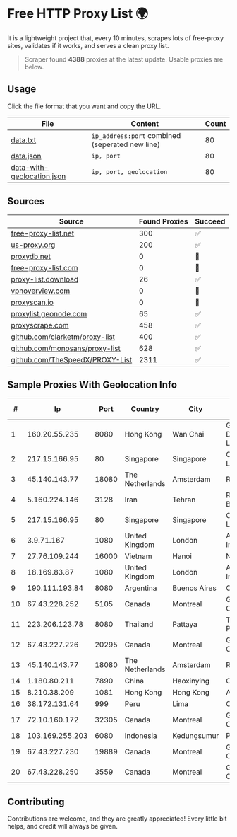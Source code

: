 
# Free HTTP Proxy List 🌍

It is a lightweight project that, every 10 minutes, scrapes lots of free-proxy sites, validates if it works, and serves a clean proxy list.


> Scraper found **4388** proxies at the latest update. Usable proxies are below.

## Usage

Click the file format that you want and copy the URL.


|File|Content|Count|
|----|-------|-----|
|[data.txt](https://raw.githubusercontent.com/themiralay/Proxy-List-World/master/data.txt)|`ip_address:port` combined (seperated new line)|80|
|[data.json](https://raw.githubusercontent.com/themiralay/Proxy-List-World/master/data.json)|`ip, port`|80|
|[data-with-geolocation.json](https://raw.githubusercontent.com/themiralay/Proxy-List-World/master/data-with-geolocation.json)|`ip, port, geolocation`|80|

## Sources

|Source|Found Proxies|Succeed|
|------|-------------|-------|
|[free-proxy-list.net](https://free-proxy-list.net)|300|✅|
|[us-proxy.org](https://www.us-proxy.org)|200|✅|
|[proxydb.net](http://proxydb.net)|0|🚫|
|[free-proxy-list.com](https://free-proxy-list.com/?page=&port=&type%5B%5D=http&type%5B%5D=https&up_time=0&search=Search)|0|🚫|
|[proxy-list.download](https://www.proxy-list.download/HTTP)|26|✅|
|[vpnoverview.com](https://vpnoverview.com/privacy/anonymous-browsing/free-proxy-servers)|0|🚫|
|[proxyscan.io](https://www.proxyscan.io)|0|🚫|
|[proxylist.geonode.com](https://proxylist.geonode.com/api/proxy-list?limit=300&page=1&sort_by=lastChecked&sort_type=desc&protocols=http,https)|65|✅|
|[proxyscrape.com](https://api.proxyscrape.com/v2/?request=displayproxies&protocol=http&timeout=10000&country=all&ssl=all&anonymity=all)|458|✅|
|[github.com/clarketm/proxy-list](https://raw.githubusercontent.com/clarketm/proxy-list/master/proxy-list-raw.txt)|400|✅|
|[github.com/monosans/proxy-list](https://raw.githubusercontent.com/monosans/proxy-list/main/proxies/http.txt)|628|✅|
|[github.com/TheSpeedX/PROXY-List](https://raw.githubusercontent.com/TheSpeedX/PROXY-List/master/http.txt)|2311|✅|


## Sample Proxies With Geolocation Info

|#|Ip|Port|Country|City|Internet Service Provider|
|-|--|----|-------|----|-------------------------|
|1|160.20.55.235|8080|Hong Kong|Wan Chai|Gateway Technology Development Company Limited|
|2|217.15.166.95|80|Singapore|Singapore|Contabo Asia Private Limited|
|3|45.140.143.77|18080|The Netherlands|Amsterdam|RoyaleHosting BV|
|4|5.160.224.146|3128|Iran|Tehran|Respina Networks & Beyond PJSC|
|5|217.15.166.95|80|Singapore|Singapore|Contabo Asia Private Limited|
|6|3.9.71.167|1080|United Kingdom|London|Amazon Technologies Inc.|
|7|27.76.109.244|16000|Vietnam|Hanoi|Newass2011xDSLHCMC|
|8|18.169.83.87|1080|United Kingdom|London|Amazon Technologies Inc.|
|9|190.111.193.84|8080|Argentina|Buenos Aires|CPS|
|10|67.43.228.252|5105|Canada|Montreal|GloboTech Communications|
|11|223.206.123.78|8080|Thailand|Pattaya|Triple T Broadband Public Company Limited|
|12|67.43.227.226|20295|Canada|Montreal|GloboTech Communications|
|13|45.140.143.77|18080|The Netherlands|Amsterdam|RoyaleHosting BV|
|14|1.180.80.211|7890|China|Haoxinying|Chinanet|
|15|8.210.38.209|1081|Hong Kong|Hong Kong|Alibaba.com LLC|
|16|38.172.131.64|999|Peru|Lima|Conex TV E.I.R.L.|
|17|72.10.160.172|32305|Canada|Montreal|GloboTech Communications|
|18|103.169.255.203|6080|Indonesia|Kedungsumur|PT Master Star Network|
|19|67.43.227.230|19889|Canada|Montreal|GloboTech Communications|
|20|67.43.228.250|3559|Canada|Montreal|GloboTech Communications|



## Contributing

Contributions are welcome, and they are greatly appreciated! Every
little bit helps, and credit will always be given.

